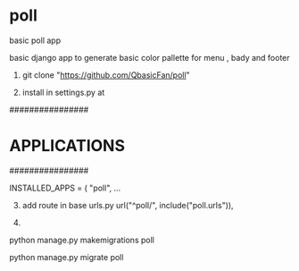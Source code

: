 # poll
basic poll app

basic django app to generate basic color pallette for menu , bady and footer

1) git clone "https://github.com/QbasicFan/poll"

2) install in settings.py
at 

################
# APPLICATIONS #
################

INSTALLED_APPS = (
    "poll",
...

3) add route in base urls.py
  url("^poll/", include("poll.urls")),

4) 

python manage.py makemigrations poll

python manage.py migrate poll
